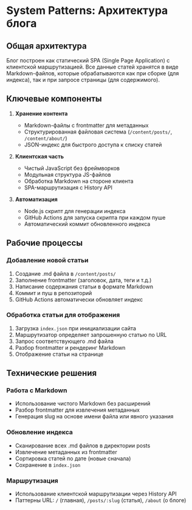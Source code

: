 # System Patterns: Архитектура блога

## Общая архитектура
Блог построен как статический SPA (Single Page Application) с клиентской маршрутизацией. Все данные статей хранятся в виде Markdown-файлов, которые обрабатываются как при сборке (для индекса), так и при запросе страницы (для содержимого).

## Ключевые компоненты
1. **Хранение контента**
   - Markdown-файлы с frontmatter для метаданных
   - Структурированная файловая система (`/content/posts/`, `/content/about/`)
   - JSON-индекс для быстрого доступа к списку статей

2. **Клиентская часть**
   - Чистый JavaScript без фреймворков
   - Модульная структура JS-файлов
   - Обработка Markdown на стороне клиента
   - SPA-маршрутизация с History API

3. **Автоматизация**
   - Node.js скрипт для генерации индекса
   - GitHub Actions для запуска скрипта при каждом пуше
   - Автоматический коммит обновленного индекса

## Рабочие процессы

### Добавление новой статьи
1. Создание .md файла в `/content/posts/`
2. Заполнение frontmatter (заголовок, дата, теги и т.д.)
3. Написание содержания статьи в формате Markdown
4. Коммит и пуш в репозиторий
5. GitHub Actions автоматически обновляет индекс

### Обработка статьи для отображения
1. Загрузка `index.json` при инициализации сайта
2. Маршрутизатор определяет запрошенную статью по URL
3. Запрос соответствующего .md файла
4. Разбор frontmatter и рендеринг Markdown
5. Отображение статьи на странице

## Технические решения

### Работа с Markdown
- Использование чистого Markdown без расширений
- Разбор frontmatter для извлечения метаданных
- Генерация slug на основе имени файла или явного указания

### Обновление индекса
- Сканирование всех .md файлов в директории posts
- Извлечение метаданных из frontmatter
- Сортировка статей по дате (новые сначала)
- Сохранение в `index.json`

### Маршрутизация
- Использование клиентской маршрутизации через History API
- Паттерны URL: `/` (главная), `/posts/:slug` (статья), `/about` (о блоге) 
